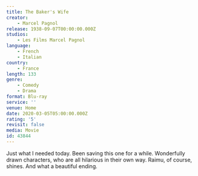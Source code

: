 ```yaml
---
title: The Baker's Wife
creator:
    - Marcel Pagnol
release: 1938-09-07T00:00:00.000Z
studios:
    - Les Films Marcel Pagnol
language:
    - French
    - Italian
country:
    - France
length: 133
genre:
    - Comedy
    - Drama
format: Blu-ray
service: ''
venue: Home
date: 2020-03-05T05:00:00.000Z
rating: '5'
revisit: false
media: Movie
id: 43844
---
```


Just what I needed today. Been saving this one for a while. Wonderfully drawn characters, who are all hilarious in their own way. Raimu, of course, shines. And what a beautiful ending.
